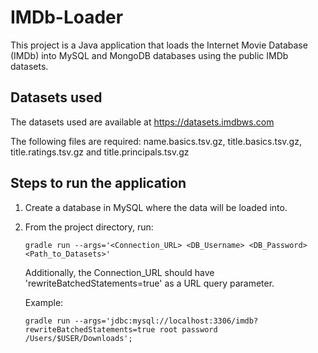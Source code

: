 
# IMDb-Loader
This project is a Java application that loads the Internet Movie Database (IMDb) into MySQL and MongoDB databases using the public IMDb datasets. 


## Datasets used 

The datasets used are available at https://datasets.imdbws.com

The following files are required: name.basics.tsv.gz, title.basics.tsv.gz, title.ratings.tsv.gz and title.principals.tsv.gz

## Steps to run the application

 1. Create a database in MySQL where the data will be loaded into. 
 2. From the project directory, run: 
	 ```
	gradle run --args='<Connection_URL> <DB_Username> <DB_Password> <Path_to_Datasets>'
	``` 
	Additionally, the Connection_URL should have 'rewriteBatchedStatements=true' as a URL query parameter.

	 Example: 
	 ````
	gradle run --args='jdbc:mysql://localhost:3306/imdb?rewriteBatchedStatements=true root password /Users/$USER/Downloads';
````